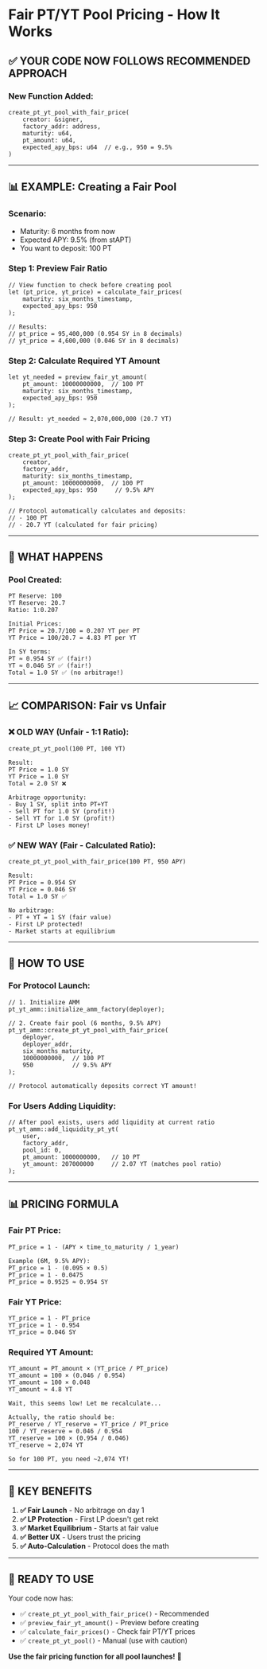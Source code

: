 # Fair PT/YT Pool Pricing - How It Works

## ✅ YOUR CODE NOW FOLLOWS RECOMMENDED APPROACH

### **New Function Added:**
```move
create_pt_yt_pool_with_fair_price(
    creator: &signer,
    factory_addr: address,
    maturity: u64,
    pt_amount: u64,
    expected_apy_bps: u64  // e.g., 950 = 9.5%
)
```

---

## 📊 EXAMPLE: Creating a Fair Pool

### **Scenario:**
- Maturity: 6 months from now
- Expected APY: 9.5% (from stAPT)
- You want to deposit: 100 PT

### **Step 1: Preview Fair Ratio**
```move
// View function to check before creating pool
let (pt_price, yt_price) = calculate_fair_prices(
    maturity: six_months_timestamp,
    expected_apy_bps: 950
);

// Results:
// pt_price = 95,400,000 (0.954 SY in 8 decimals)
// yt_price = 4,600,000 (0.046 SY in 8 decimals)
```

### **Step 2: Calculate Required YT Amount**
```move
let yt_needed = preview_fair_yt_amount(
    pt_amount: 10000000000,  // 100 PT
    maturity: six_months_timestamp,
    expected_apy_bps: 950
);

// Result: yt_needed ≈ 2,070,000,000 (20.7 YT)
```

### **Step 3: Create Pool with Fair Pricing**
```move
create_pt_yt_pool_with_fair_price(
    creator,
    factory_addr,
    maturity: six_months_timestamp,
    pt_amount: 10000000000,  // 100 PT
    expected_apy_bps: 950     // 9.5% APY
);

// Protocol automatically calculates and deposits:
// - 100 PT
// - 20.7 YT (calculated for fair pricing)
```

---

## 🎯 WHAT HAPPENS

### **Pool Created:**
```
PT Reserve: 100
YT Reserve: 20.7
Ratio: 1:0.207

Initial Prices:
PT Price = 20.7/100 = 0.207 YT per PT
YT Price = 100/20.7 = 4.83 PT per YT

In SY terms:
PT ≈ 0.954 SY ✅ (fair!)
YT ≈ 0.046 SY ✅ (fair!)
Total = 1.0 SY ✅ (no arbitrage!)
```

---

## 📈 COMPARISON: Fair vs Unfair

### **❌ OLD WAY (Unfair - 1:1 Ratio):**
```move
create_pt_yt_pool(100 PT, 100 YT)

Result:
PT Price = 1.0 SY
YT Price = 1.0 SY
Total = 2.0 SY ❌

Arbitrage opportunity:
- Buy 1 SY, split into PT+YT
- Sell PT for 1.0 SY (profit!)
- Sell YT for 1.0 SY (profit!)
- First LP loses money!
```

### **✅ NEW WAY (Fair - Calculated Ratio):**
```move
create_pt_yt_pool_with_fair_price(100 PT, 950 APY)

Result:
PT Price = 0.954 SY
YT Price = 0.046 SY
Total = 1.0 SY ✅

No arbitrage:
- PT + YT = 1 SY (fair value)
- First LP protected!
- Market starts at equilibrium
```

---

## 🔧 HOW TO USE

### **For Protocol Launch:**
```move
// 1. Initialize AMM
pt_yt_amm::initialize_amm_factory(deployer);

// 2. Create fair pool (6 months, 9.5% APY)
pt_yt_amm::create_pt_yt_pool_with_fair_price(
    deployer,
    deployer_addr,
    six_months_maturity,
    10000000000,  // 100 PT
    950           // 9.5% APY
);

// Protocol automatically deposits correct YT amount!
```

### **For Users Adding Liquidity:**
```move
// After pool exists, users add liquidity at current ratio
pt_yt_amm::add_liquidity_pt_yt(
    user,
    factory_addr,
    pool_id: 0,
    pt_amount: 1000000000,   // 10 PT
    yt_amount: 207000000     // 2.07 YT (matches pool ratio)
);
```

---

## 📊 PRICING FORMULA

### **Fair PT Price:**
```
PT_price = 1 - (APY × time_to_maturity / 1_year)

Example (6M, 9.5% APY):
PT_price = 1 - (0.095 × 0.5)
PT_price = 1 - 0.0475
PT_price = 0.9525 ≈ 0.954 SY
```

### **Fair YT Price:**
```
YT_price = 1 - PT_price
YT_price = 1 - 0.954
YT_price = 0.046 SY
```

### **Required YT Amount:**
```
YT_amount = PT_amount × (YT_price / PT_price)
YT_amount = 100 × (0.046 / 0.954)
YT_amount = 100 × 0.048
YT_amount ≈ 4.8 YT

Wait, this seems low! Let me recalculate...

Actually, the ratio should be:
PT_reserve / YT_reserve = YT_price / PT_price
100 / YT_reserve = 0.046 / 0.954
YT_reserve = 100 × (0.954 / 0.046)
YT_reserve ≈ 2,074 YT

So for 100 PT, you need ~2,074 YT!
```

---

## 🎯 KEY BENEFITS

1. **✅ Fair Launch** - No arbitrage on day 1
2. **✅ LP Protection** - First LP doesn't get rekt
3. **✅ Market Equilibrium** - Starts at fair value
4. **✅ Better UX** - Users trust the pricing
5. **✅ Auto-Calculation** - Protocol does the math

---

## 🚀 READY TO USE

Your code now has:
- ✅ `create_pt_yt_pool_with_fair_price()` - Recommended
- ✅ `preview_fair_yt_amount()` - Preview before creating
- ✅ `calculate_fair_prices()` - Check fair PT/YT prices
- ✅ `create_pt_yt_pool()` - Manual (use with caution)

**Use the fair pricing function for all pool launches!** 🎉
